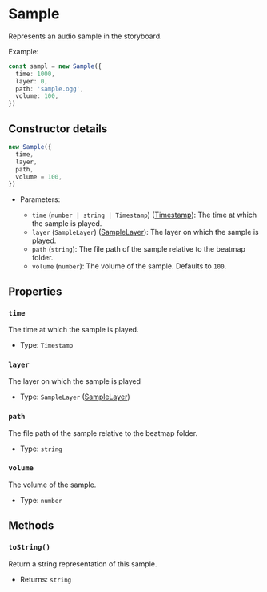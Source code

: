 # Sample

Represents an audio sample in the storyboard.

Example:

```ts
const sampl = new Sample({
  time: 1000,
  layer: 0,
  path: 'sample.ogg',
  volume: 100,
})
```

## Constructor details

```ts
new Sample({
  time,
  layer,
  path,
  volume = 100,
})
```

- Parameters:

  - `time` (`number | string | Timestamp`) ([Timestamp](./timestamp.md)): The time at which the sample is played.
  - `layer` (`SampleLayer`) ([SampleLayer](./samplelayer)): The layer on which the sample is played.
  - `path` (`string`): The file path of the sample relative to the beatmap folder.
  - `volume` (`number`): The volume of the sample. Defaults to `100`.

## Properties

### `time`

The time at which the sample is played.

- Type: `Timestamp`

### `layer`

The layer on which the sample is played

- Type: `SampleLayer` ([SampleLayer](./samplelayer))

### `path`

The file path of the sample relative to the beatmap folder.

- Type: `string`

### `volume`

The volume of the sample.

- Type: `number`

## Methods

### `toString()`

Return a string representation of this sample.

- Returns: `string`
